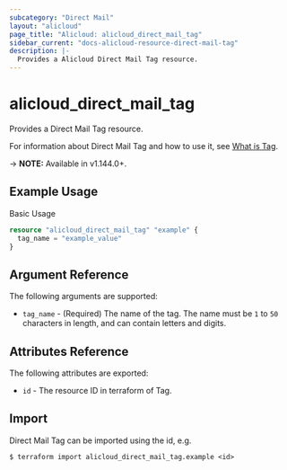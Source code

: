 ```yaml
---
subcategory: "Direct Mail"
layout: "alicloud"
page_title: "Alicloud: alicloud_direct_mail_tag"
sidebar_current: "docs-alicloud-resource-direct-mail-tag"
description: |-
  Provides a Alicloud Direct Mail Tag resource.
---
```


# alicloud\_direct\_mail\_tag

Provides a Direct Mail Tag resource.

For information about Direct Mail Tag and how to use it, see [What is Tag](https://www.alibabacloud.com/help/zh/doc-detail/119007.htm).

-> **NOTE:** Available in v1.144.0+.

## Example Usage

Basic Usage

```terraform
resource "alicloud_direct_mail_tag" "example" {
  tag_name = "example_value"
}

```

## Argument Reference

The following arguments are supported:

* `tag_name` - (Required) The name of the tag. The name must be `1` to `50` characters in length, and can contain letters and digits.

## Attributes Reference

The following attributes are exported:

* `id` - The resource ID in terraform of Tag.

## Import

Direct Mail Tag can be imported using the id, e.g.

```
$ terraform import alicloud_direct_mail_tag.example <id>
```